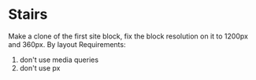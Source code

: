 # Stairs

Make a clone of the first site block, fix the block resolution on it to 1200px and 360px. By layout
Requirements:
1) don't use media queries
2) don't use px
